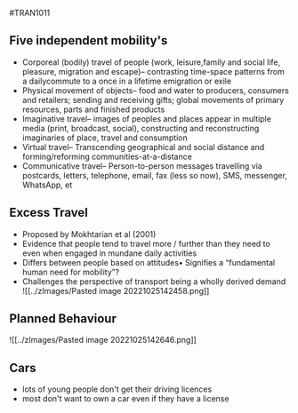 #TRAN1011 
## Five independent mobility's
- Corporeal (bodily) travel of people (work, leisure,family and social life, pleasure, migration and escape)– contrasting time-space patterns from a dailycommute to a once in a lifetime emigration or exile
- Physical movement of objects– food and water to producers, consumers and retailers; sending and receiving gifts; global movements of primary resources, parts and finished products
- Imaginative travel– images of peoples and places appear in multiple media (print, broadcast, social), constructing and reconstructing imaginaries of place, travel and consumption
- Virtual travel– Transcending geographical and social distance and forming/reforming communities-at-a-distance
- Communicative travel– Person-to-person messages travelling via postcards, letters, telephone, email, fax (less so now), SMS, messenger, WhatsApp, et

## Excess Travel
- Proposed by Mokhtarian et al (2001)
- Evidence that people tend to travel more / further than they need to even when engaged in mundane daily activities
- Differs between people based on attitudes• Signifies a “fundamental human need for mobility”?
- Challenges the perspective of transport being a wholly derived demand
![[../zImages/Pasted image 20221025142458.png]]

## Planned Behaviour
![[../zImages/Pasted image 20221025142646.png]]
## Cars
- lots of young people don't get their driving licences
- most don't want to own a car even if they have a license